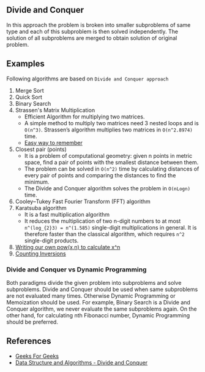 ## Divide and Conquer

In this approach the problem is broken into smaller subproblems of same type and each of this subproblem is then solved independently. The solution of all subproblems are merged to obtain solution of original problem.

## Examples

Following algorithms are based on `Divide and Conquer approach`

1. Merge Sort
2. Quick Sort
3. Binary Search
4. Strassen's Matrix Multiplication
   - Efficient Algorithm for multiplying two matrices.
   - A simple method to multiply two matrices need 3 nested loops and is `O(n^3)`. Strassen’s algorithm multiplies two matrices in `O(n^2.8974)` time.
   - [Easy way to remember](http://www.geeksforgeeks.org/easy-way-remember-strassens-matrix-equation/)
5. Closest pair (points)
   - It is a problem of computational geometry: given n points in metric space, find a pair of points with the smallest distance between them.
   - The problem can be solved in `O(n^2)` time by calculating distances of every pair of points and comparing the distances to find the minimum. 
   - The Divide and Conquer algorithm solves the problem in `O(nLogn)` time.
6. Cooley–Tukey Fast Fourier Transform (FFT) algorithm
7. Karatsuba algorithm
   - It is a fast multiplication algorithm
   - It reduces the multiplication of two n-digit numbers to at most  `n^(log_{2}3) = n^(1.585)` single-digit multiplications in general. It is therefore faster than the classical algorithm, which requires `n^2` single-digit products.
8. [Writing our own pow(x,n) to calculate x^n](http://www.geeksforgeeks.org/write-a-c-program-to-calculate-powxn/)
9. [Counting Inversions](http://www.geeksforgeeks.org/counting-inversions/)

### Divide and Conquer vs Dynamic Programming

Both paradigms divide the given problem into subproblems and solve subproblems. Divide and Conquer should be used when same subproblems are not evaluated many times. Otherwise Dynamic Programming or Memoization should be used. For example, Binary Search is a Divide and Conquer algorithm, we never evaluate the same subproblems again. On the other hand, for calculating nth Fibonacci number, Dynamic Programming should be preferred.

## References

- [Geeks For Geeks](geeksforgeeks.org)
- [Data Structure and Algorithms - Divide and Conquer](https://www.tutorialspoint.com/data_structures_algorithms/divide_and_conquer.htm)
